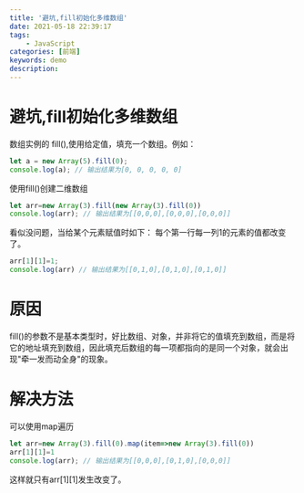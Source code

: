 ```yaml
---
title: '避坑,fill初始化多维数组'
date: 2021-05-18 22:39:17
tags: 
    - JavaScript
categories: [前端]
keywords: demo
description: 
---
```


# 避坑,fill初始化多维数组
数组实例的 fill(),使用给定值，填充一个数组。例如：
 ``` javascript
let a = new Array(5).fill(0);
console.log(a); // 输出结果为[0, 0, 0, 0, 0]
 ```

 使用fill()创建二维数组
``` javascript
let arr=new Array(3).fill(new Array(3).fill(0))
console.log(arr); // 输出结果为[[0,0,0],[0,0,0],[0,0,0]]
 ```
<!--more-->
看似没问题，当给某个元素赋值时如下：
每个第一行每一列1的元素的值都改变了。
``` javascript
arr[1][1]=1;
console.log(arr) // 输出结果为[[0,1,0],[0,1,0],[0,1,0]]
 ```

 # 原因
 fill()的参数不是基本类型时，好比数组、对象，并非将它的值填充到数组，而是将它的地址填充到数组，因此填充后数组的每一项都指向的是同一个对象，就会出现"牵一发而动全身"的现象。

 # 解决方法
可以使用map遍历
``` javascript
let arr=new Array(3).fill(0).map(item=>new Array(3).fill(0))
arr[1][1]=1
console.log(arr); // 输出结果为[[0,0,0],[0,1,0],[0,0,0]]
 ```

这样就只有arr[1][1]发生改变了。
